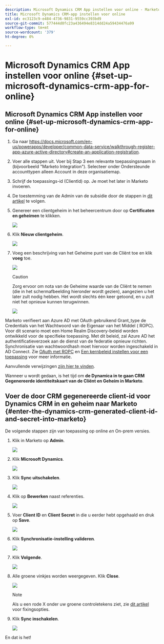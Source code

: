```yaml
---
description: Microsoft Dynamics CRM App instellen voor online - Marketo Docs - Productdocumentatie
title: Microsoft Dynamics CRM-app instellen voor online
exl-id: ec3123c9-e484-4736-9831-9559cc393bd9
source-git-commit: 577444d0fc23a436494e8314dd24a59434476a99
workflow-type: tm+mt
source-wordcount: '379'
ht-degree: 0%

---
```


# Microsoft Dynamics CRM App instellen voor online {#set-up-microsoft-dynamics-crm-app-for-online}

## Microsoft Dynamics CRM App instellen voor online {#set-up-microsoft-dynamics-crm-app-for-online}

1. Ga naar https://docs.microsoft.com/en-us/powerapps/developer/common-data-service/walkthrough-register-app-azure-active-directory#create-an-application-registration.

1. Voer alle stappen uit. Voer bij Stap 3 een relevante toepassingsnaam in (bijvoorbeeld &quot;Marketo Integration&quot;). Selecteer onder Ondersteunde accounttypen alleen Account in deze organisatiemap.

1. Schrijf de toepassings-id (ClientId) op. Je moet het later in Marketo invoeren.

1. De toestemming van de Admin van de subsidie door de stappen in [dit artikel](/help/marketo/product-docs/crm-sync/microsoft-dynamics-sync/sync-setup/set-up-oauth-authentication-for-dynamics/grant-consent-for-client-id-and-app-registration.md) te volgen.

1. Genereer een clientgeheim in het beheercentrum door op **Certificaten en geheimen** te klikken.

   ![](assets/set-up-microsoft-dynamics-crm-app-for-online-1.png)

1. Klik **Nieuw clientgeheim**.

   ![](assets/set-up-microsoft-dynamics-crm-app-for-online-2.png)

1. Voeg een beschrijving van het Geheime punt van de Cliënt toe en klik **voeg** toe.

   ![](assets/set-up-microsoft-dynamics-crm-app-for-online-3.png)

   >[!CAUTION]
   >
   >Zorg ervoor om nota van de Geheime waarde van de Cliënt te nemen (die in het schermafbeelding hieronder wordt gezien), aangezien u het later zult nodig hebben. Het wordt slechts één keer getoond, en u zult niet het opnieuw kunnen terugwinnen.

   ![](assets/set-up-microsoft-dynamics-crm-app-for-online-4.png)

Marketo verifieert aan Azure AD met OAuth gebruikend Grant_type de Credentials van het Wachtwoord van de Eigenaar van het Middel ( ROPC). Voor dit scenario moet een Home Realm Discovery-beleid worden ontwikkeld voor de specifieke toepassing. Met dit beleid, zal Azure AD het authentificatieverzoek aan de dienst van de federatie opnieuw richten. Synchronisatie van wachtwoordhash moet hiervoor worden ingeschakeld in AD Connect. Zie [OAuth met ROPC](https://docs.microsoft.com/en-us/azure/active-directory/develop/v2-oauth-ropc) en [Een kernbeleid instellen voor een toepassing](https://docs.microsoft.com/en-us/azure/active-directory/manage-apps/configure-authentication-for-federated-users-portal#example-set-an-hrd-policy-for-an-application) voor meer informatie.

Aanvullende verwijzingen [zijn hier te vinden](https://docs.microsoft.com/en-us/azure/active-directory/reports-monitoring/concept-all-sign-ins#:~:text=Interactive%20user%20sign%2Dins%20are,as%20the%20Microsoft%20Authenticator%20app.&amp;text=This%20report%20also%20include%20federated,are%20federated%20to%20Azure%20AD.).

Wanneer u wordt gedaan, is het tijd om **de Dynamica in te gaan CRM Gegenereerde identiteitskaart van de Cliënt en Geheim in Marketo**.

## Voer de door CRM gegenereerde client-id voor Dynamics CRM in en geheim naar Marketo {#enter-the-dynamics-crm-generated-client-id-and-secret-into-marketo}

De volgende stappen zijn van toepassing op online _en_ On-prem versies.

1. Klik in Marketo op **Admin**.

   ![](assets/set-up-microsoft-dynamics-crm-app-for-online-5.png)

1. Klik **Microsoft Dynamics**.

   ![](assets/set-up-microsoft-dynamics-crm-app-for-online-6.png)

1. Klik **Sync uitschakelen**.

   ![](assets/set-up-microsoft-dynamics-crm-app-for-online-7.png)

1. Klik op **Bewerken** naast referenties.

   ![](assets/set-up-microsoft-dynamics-crm-app-for-online-8.png)

1. Voer **Client ID** en **Client Secret** in die u eerder hebt opgehaald en druk op **Save**.

   ![](assets/set-up-microsoft-dynamics-crm-app-for-online-9.png)

1. Klik **Synchronisatie-instelling valideren**.

   ![](assets/set-up-microsoft-dynamics-crm-app-for-online-10.png)

1. Klik **Volgende**.

   ![](assets/set-up-microsoft-dynamics-crm-app-for-online-11.png)

1. Alle groene vinkjes worden weergegeven. Klik **Close**.

   ![](assets/set-up-microsoft-dynamics-crm-app-for-online-12.png)

   >[!NOTE]
   >
   >Als u een rode X onder uw groene controletekens ziet, zie [dit artikel](/help/marketo/product-docs/crm-sync/microsoft-dynamics-sync/sync-setup/validate-microsoft-dynamics-sync/fix-dynamics-validation-sync-issues.md) voor fixingsopties.

1. Klik **Sync inschakelen**.

   ![](assets/set-up-microsoft-dynamics-crm-app-for-online-13.png)

En dat is het!
